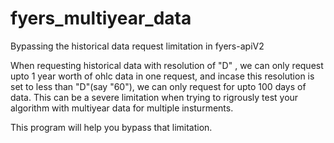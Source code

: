 # fyers_multiyear_data
Bypassing the historical data request limitation in fyers-apiV2 

When requesting historical data with resolution of "D" , we can only request upto 1 year worth of ohlc data in one request,
and incase this resolution is set to less than "D"(say "60"), we can only request for upto 100 days of data.
This can be a severe limitation when trying to rigrously test your algorithm with multiyear data for multiple insturments.

This program will help you bypass that limitation.
